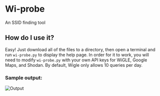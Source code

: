 # Wi-probe
An SSID finding tool

## How do I use it?
Easy!  Just download all of the files to a directory, then open a terminal and run `wi-probe.py` to display the help page.  In order for it to work, you will need to modify `wi-probe.py` with your own API keys for WiGLE, Google Maps, and Shodan.  By default, Wigle only allows 10 queries per day.

### Sample output:
![Output](http://h4z.it/Image/78f16e_capture.png)
